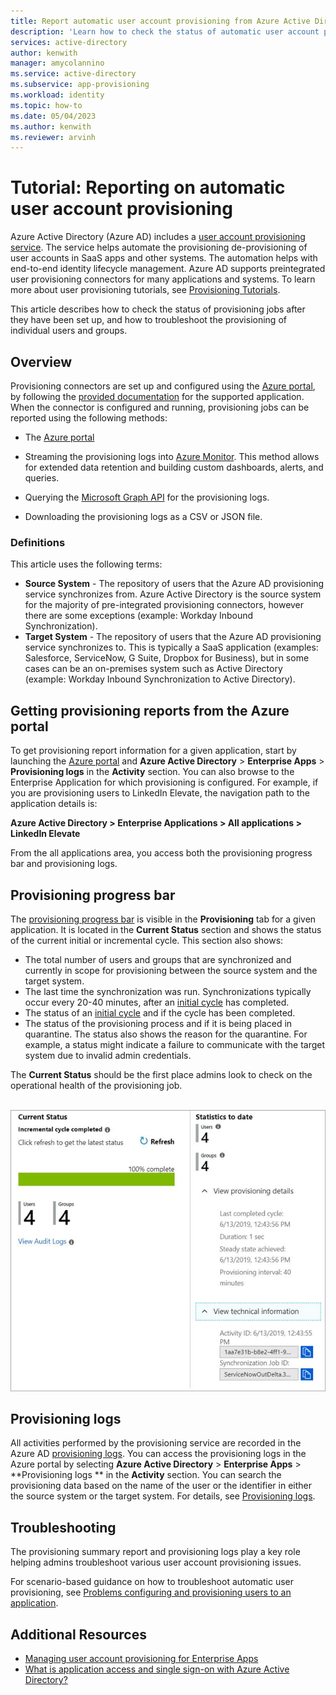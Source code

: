 ```yaml
---
title: Report automatic user account provisioning from Azure Active Directory to Software as a Service (SaaS) applications
description: 'Learn how to check the status of automatic user account provisioning jobs, and how to troubleshoot the provisioning of individual users.'
services: active-directory
author: kenwith
manager: amycolannino
ms.service: active-directory
ms.subservice: app-provisioning
ms.workload: identity
ms.topic: how-to
ms.date: 05/04/2023
ms.author: kenwith
ms.reviewer: arvinh
---
```


# Tutorial: Reporting on automatic user account provisioning

Azure Active Directory (Azure AD) includes a [user account provisioning service](user-provisioning.md). The service helps automate the provisioning de-provisioning of user accounts in SaaS apps and other systems. The automation helps with end-to-end identity lifecycle management. Azure AD supports preintegrated user provisioning connectors for many applications and systems. To learn more about user provisioning tutorials, see [Provisioning Tutorials](../saas-apps/tutorial-list.md).

This article describes how to check the status of provisioning jobs after they have been set up, and how to troubleshoot the provisioning of individual users and groups.

## Overview

Provisioning connectors are set up and configured using the [Azure portal](https://portal.azure.com), by following the [provided documentation](../saas-apps/tutorial-list.md) for the supported application. When the connector is configured and running, provisioning jobs can be reported using the following methods:

- The [Azure portal](https://portal.azure.com)

- Streaming the provisioning logs into [Azure Monitor](../app-provisioning/application-provisioning-log-analytics.md). This method allows for extended data retention and building custom dashboards, alerts, and queries.

- Querying the [Microsoft Graph API](/graph/api/resources/provisioningobjectsummary) for the provisioning logs.

- Downloading the provisioning logs as a CSV or JSON file.

### Definitions

This article uses the following terms:

* **Source System** - The repository of users that the Azure AD provisioning service synchronizes from. Azure Active Directory is the source system for the majority of pre-integrated provisioning connectors, however there are some exceptions (example: Workday Inbound Synchronization).
* **Target System** - The repository of users that the Azure AD provisioning service synchronizes to. This is typically a SaaS application (examples: Salesforce, ServiceNow, G Suite, Dropbox for Business), but in some cases can be an on-premises system such as Active Directory (example: Workday Inbound Synchronization to Active Directory).

## Getting provisioning reports from the Azure portal

To get provisioning report information for a given application, start by launching the [Azure portal](https://portal.azure.com) and **Azure Active Directory** &gt; **Enterprise Apps** &gt; **Provisioning logs** in the **Activity** section. You can also browse to the Enterprise Application for which provisioning is configured. For example, if you are provisioning users to LinkedIn Elevate, the navigation path to the application details is:

**Azure Active Directory > Enterprise Applications > All applications > LinkedIn Elevate**

From the all applications area, you access both the provisioning progress bar and provisioning logs.

## Provisioning progress bar

The [provisioning progress bar](application-provisioning-when-will-provisioning-finish-specific-user.md#view-the-provisioning-progress-bar) is visible in the **Provisioning** tab for a given application. It is located in the **Current Status** section and shows the status of the current initial or incremental cycle. This section also shows:

* The total number of users and groups that are synchronized and currently in scope for provisioning between the source system and the target system.
* The last time the synchronization was run. Synchronizations typically occur every 20-40 minutes, after an [initial cycle](../app-provisioning/how-provisioning-works.md#provisioning-cycles-initial-and-incremental) has completed.
* The status of an [initial cycle](../app-provisioning/how-provisioning-works.md#provisioning-cycles-initial-and-incremental) and if the cycle has been completed.
* The status of the provisioning process and if it is being placed in quarantine. The status also shows the reason for the quarantine. For example, a status might indicate a failure to communicate with the target system due to invalid admin credentials.

The **Current Status** should be the first place admins look to check on the operational health of the provisioning job.

 ![Summary report](./media/check-status-user-account-provisioning/provisioning-progress-bar-section.png)

## Provisioning logs 

All activities performed by the provisioning service are recorded in the Azure AD [provisioning logs](../reports-monitoring/concept-provisioning-logs.md?context=azure/active-directory/manage-apps/context/manage-apps-context). You can access the provisioning logs in the Azure portal by selecting **Azure Active Directory** &gt; **Enterprise Apps** &gt; **Provisioning logs ** in the **Activity** section. You can search the provisioning data based on the name of the user or the identifier in either the source system or the target system. For details, see [Provisioning logs](../reports-monitoring/concept-provisioning-logs.md?context=azure/active-directory/manage-apps/context/manage-apps-context). 


## Troubleshooting

The provisioning summary report and provisioning logs play a key role helping admins troubleshoot various user account provisioning issues.

For scenario-based guidance on how to troubleshoot automatic user provisioning, see [Problems configuring and provisioning users to an application](../app-provisioning/application-provisioning-config-problem.md).

## Additional Resources

* [Managing user account provisioning for Enterprise Apps](configure-automatic-user-provisioning-portal.md)
* [What is application access and single sign-on with Azure Active Directory?](../manage-apps/what-is-single-sign-on.md)
